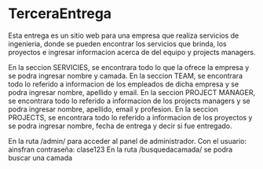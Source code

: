 # TerceraEntrega

Esta entrega es un sitio web para una empresa que realiza servicios de ingenieria, donde se pueden encontrar los servicios que brinda, los proyectos e ingresar informacion acerca de del equipo y projects managers.

En la seccion SERVICIES, se encontrara todo lo que la ofrece la empresa y se podra ingresar nombre y camada.
En la seccion TEAM, se encontrara todo lo referido a informacion de los empleados de dicha empresa y se podra ingresar nombre, apellido y email.
En la seccion PROJECT MANAGER, se encontrara todo lo referido a informacion de los projects managers y se podra ingresar nombre, apellido, email y profesion.
En la seccion PROJECTS, se encontrara todo lo referido a informacion de los proyectos y se podra ingresar nombre, fecha de entrega y decir si fue entregado.

En la ruta /admin/ para acceder al panel de administrador. Con el usuario: ainsfran contraseña: clase123
En la ruta /busquedacamada/ se podra buscar una camada
